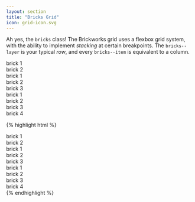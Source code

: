 ```yaml
---
layout: section
title: "Bricks Grid"
icon: grid-icon.svg
---
```

Ah yes, the `bricks` class! The Brickworks grid uses a flexbox grid system, with the ability to implement _stacking_ at certain breakpoints. The `bricks--layer` is your typical _row_, and every `bricks--item` is equivalent to a column.

<div class="demo">
    <div class="bricks demo--section">
        <!-- first row -->
        <div class="bricks--layer">
            <div class="bricks--item demo--block">brick 1</div>
            <div class="bricks--item demo--block">brick 2</div>
        </div>
        <!-- second row - stacks on medium breakpoint -->
        <div class="bricks--layer bricks--layer--MEDIUM">
            <div class="bricks--item demo--block--RED">brick 1</div>
            <div class="bricks--item demo--block--RED">brick 2</div>
            <div class="bricks--item demo--block--RED">brick 3</div>
        </div>
        <!-- third row - stacks on small breakpoint -->
        <div class="bricks--layer bricks--layer--SMALL">
            <div class="bricks--item demo--block--YELLOW">brick 1</div>
            <div class="bricks--item demo--block--YELLOW">brick 2</div>
            <div class="bricks--item demo--block--YELLOW">brick 3</div>
            <div class="bricks--item demo--block--YELLOW">brick 4</div>
        </div>
    </div>

{% highlight html %}
<div class="bricks">
    <!-- first row -->
    <div class="bricks--layer">
        <div class="bricks--item">brick 1</div>
        <div class="bricks--item">brick 2</div>
    </div>
    <!-- second row - stacks on medium breakpoint -->
    <div class="bricks--layer bricks--layer--MEDIUM">
        <div class="bricks--item">brick 1</div>
        <div class="bricks--item">brick 2</div>
        <div class="bricks--item">brick 3</div>
    </div>
    <!-- third row - stacks on small breakpoint -->
    <div class="bricks--layer bricks--layer--SMALL">
        <div class="bricks--item">brick 1</div>
        <div class="bricks--item">brick 2</div>
        <div class="bricks--item">brick 3</div>
        <div class="bricks--item">brick 4</div>
    </div>
</div>
{% endhighlight %}
</div>
